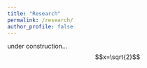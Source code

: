 ```yaml
---
title: "Research"
permalink: /research/
author_profile: false
---
```

under construction...
$$x=\sqrt{2}$$
